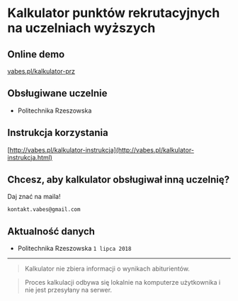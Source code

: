# Kalkulator punktów rekrutacyjnych na uczelniach wyższych

## Online demo

[vabes.pl/kalkulator-prz](http://vabes.pl/kalkulator-prz.html "Kalkulator Politechniki Rzeszowskiej")

## Obsługiwane uczelnie
- Politechnika Rzeszowska

## Instrukcja korzystania
[http://vabes.pl/kalkulator-instrukcja](http://vabes.pl/kalkulator-instrukcja.html)

## Chcesz, aby kalkulator obsługiwał inną uczelnię?
Daj znać na maila! 
```
kontakt.vabes@gmail.com
```

## Aktualność danych
- Politechnika Rzeszowska `1 lipca 2018`

___

> Kalkulator nie zbiera informacji o wynikach abiturientów. 

> Proces kalkulacji odbywa się lokalnie na komputerze użytkownika i nie jest przesyłany na serwer.





